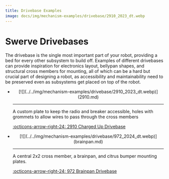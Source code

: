 ```yaml
---
title: Drivebase Examples
image: docs/img/mechanism-examples/drivebase/2910_2023_dt.webp
---
```



# Swerve Drivebases
The drivebase is the single most important part of your robot, providing a bed for every other subsystem to build off. Examples of different drivebases can provide inspiration for electronics layout, bellypan shapes, and structural cross members for mounting, all of which can be a hard but crucial part of designing a robot, as accessibility and maintainability need to be preserved even as subsystems get placed on top of the robot.

<div class="grid cards" markdown>

-   <center>[![](../../img/mechanism-examples/drivebase/2910_2023_dt.webp)](2910.md)</center>

    ---

    A custom plate to keep the radio and breaker accessible, holes with grommets to allow wires to pass through the cross members
    
    [:octicons-arrow-right-24: 2910 Charged Up Drivebase](2910.md)

-   <center>[![](../../img/mechanism-examples/drivebase/972_2024_dt.webp)](brainpan.md)</center>

    ---

    A central 2x2 cross member, a brainpan, and citrus bumper mounting plates.
    
    [:octicons-arrow-right-24: 972 Brainpan Drivebase](brainpan.md)

</div>

<br>